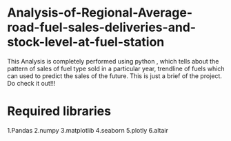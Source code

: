 # Analysis-of-Regional-Average-road-fuel-sales-deliveries-and-stock-level-at-fuel-station
This Analysis is completely performed using python , which tells about the pattern of sales of fuel type sold in a particular year, trendline of fuels which can used to predict the sales of the future. This is just a brief of the project. Do check it out!!!

# Required libraries
1.Pandas
2.numpy
3.matplotlib
4.seaborn
5.plotly
6.altair
